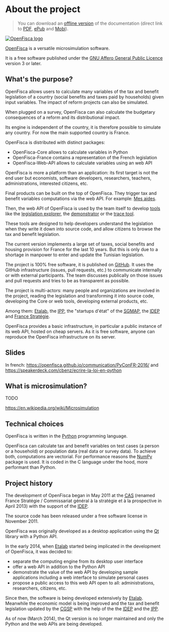 # About the project

> You can download an [offline version](https://www.gitbook.com/book/openfisca/documentation) of the documentation (direct link to [PDF](https://www.gitbook.com/download/pdf/book/openfisca/documentation), [ePub](https://www.gitbook.com/download/epub/book/openfisca/documentation) and [Mobi](https://www.gitbook.com/download/mobi/book/openfisca/documentation)).

[![OpenFisca logo](https://www.openfisca.fr/hotlinks/logo-openfisca.svg)](https://www.openfisca.fr/)

[OpenFisca](https://www.openfisca.fr/) is a versatile microsimulation software.

It is a free software published under the [GNU Affero General Public Licence](https://www.gnu.org/licenses/agpl.html) version 3 or later.

## What's the purpose?

OpenFisca allows users to calculate many variables of the tax and benefit legislation of a country (social benefits and taxes paid by households) given input variables.
The impact of reform projects can also be simulated.

When plugged on a survey, OpenFisca can also calculate the budgetary consequences of a reform
and its distributional impact.

Its engine is independent of the country, it is therefore possible to simulate any country.
For now the main supported country is France.

OpenFisca is distributed with distinct packages:

- OpenFisca-Core allows to calculate variables in Python
- OpenFisca-France contains a representation of the French legislation
- OpenFisca-Web-API allows to calculate variables using an web API

OpenFisca is more a platform than an application: its first target is not the end user but
economists, software developers, researchers, teachers, administrations, interested citizens, etc.

Final products can be built on the top of OpenFisca.
They trigger tax and benefit variables computations via the web API.
For example: [Mes aides](https://mes-aides.gouv.fr/).

Then, the web API of OpenFisca is used by the team itself to develop [tools](https://www.openfisca.fr/outils) like
the [legislation explorer](https://legislation.openfisca.fr/),
the [demonstrator](https://ui.openfisca.fr/) or
the [trace tool](https://www.openfisca.fr/outils/trace).

These tools are designed to help developers understand the legislation when they write it down into source code,
and allow citizens to browse the tax and benefit legislation.

The current version implements a large set of taxes, social benefits and housing provision for France
for the last 10 years.
But this is only due to a shortage in manpower to enter and update the Tunisian legislation.

The project is 100% free software, it is published on [GitHub](https://github.com/openfisca).
It uses the GitHub infrastructure (issues, pull requests, etc.) to communicate internally or with external participants.
The team discusses publically on those issues and pull requests and tries to be as transparent as possible.

The project is multi-actors: many people and organizations are involved in the project,
reading the legislation and transforming it into source code,
developing the Core or web tools,
developing external products, etc.

Among them:
[Etalab](https://www.etalab.gouv.fr/),
the [<abbr title="Institut des politiques publiques">IPP</abbr>](http://www.ipp.eu/),
the "startups d'état" of the
[<abbr title="Secrétariat général pour la modernisation de l'action publique">SGMAP</abbr>](http://www.modernisation.gouv.fr/),
the [<abbr title="Institut d'économie publique">IDEP</abbr>](http://www.idep-fr.org/)
and [France Stratégie](http://www.strategie.gouv.fr/).

OpenFisca provides a basic infrastructure, in particular a public instance of its web API,
hosted on cheap servers.
As it is free software, anyone can reproduce the OpenFisca infrastructure on its server.

## Slides

In french: https://openfisca.github.io/communication/PyConFR-2016/ and https://speakerdeck.com/cbenz/ecrire-la-loi-en-python

## What is microsimulation?

TODO

https://en.wikipedia.org/wiki/Microsimulation

## Technical choices

OpenFisca is written in the [Python](http://www.python.org/) programming language.

OpenFisca can calculate tax and benefit variables on test cases (a person or a household)
or population data (real data or survey data).
To achieve both, computations are vectorial.
For performance reasons the [NumPy](http://www.numpy.org/) package is used.
It is coded in the C language under the hood, more performant than Python.

## Project history

The development of OpenFisca began in May 2011 at the
[<abbr title="Centre d'analyse stratégique">CAS</abbr>](http://www.strategie.gouv.fr/)
(renamed France Stratégie / Commissariat général à la stratégie et à la prospective in April 2013)
with the support of the
[<abbr title="Institut d'économie publique">IDEP</abbr>](http://www.idep-fr.org/).

The source code has been released under a free software license in November 2011.

OpenFisca was originally developed as a desktop application
using the [Qt](http://www.qt.io/) library with a Python API.

In the early 2014, when <a href="https://www.etalab.gouv.fr/" rel="external" target="_blank">Etalab</a>
started being implicated in the development of OpenFisca, it was decided to:

- separate the computing engine from its desktop user interface
- offer a web API in addition to the Python API
- demonstrate the value of the web API by developing sample applications including a web interface
  to simulate personal cases
- propose a public access to this web API open to all: administrations, researchers, citizens, etc.

Since then, the software is being developed extensively by
[Etalab](https://www.etalab.gouv.fr/).
Meanwhile the economic model is being improved and the tax and benefit legislation updated by the
[<abbr title="Commissariat général à la stratégie et à la prospective">CGSP</abbr>](http://www.strategie.gouv.fr/)
with the help of the
the [<abbr title="Institut d'économie publique">IDEP</abbr>](http://www.idep-fr.org/)
and the [<abbr title="Institut des politiques publiques">IPP</abbr>](http://www.ipp.eu/).

As of now (March 2014), the Qt version is no longer maintained and only the Python and the web APIs are being developed.
